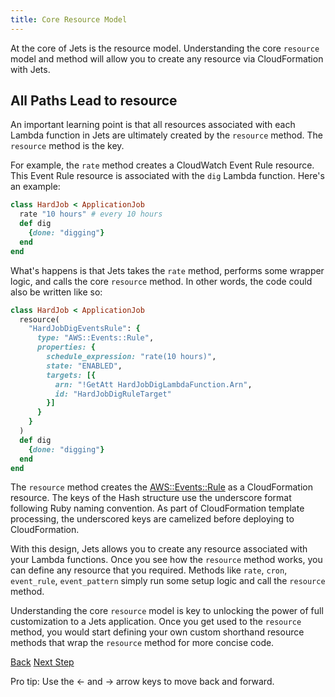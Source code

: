 ```yaml
---
title: Core Resource Model
---
```


At the core of Jets is the resource model. Understanding the core `resource` model and method will allow you to create any resource via CloudFormation with Jets.

## All Paths Lead to resource

An important learning point is that all resources associated with each Lambda function in Jets are ultimately created by the `resource` method. The `resource` method is the key.

For example, the `rate` method creates a CloudWatch Event Rule resource. This Event Rule resource is associated with the `dig` Lambda function. Here's an example:

```ruby
class HardJob < ApplicationJob
  rate "10 hours" # every 10 hours
  def dig
    {done: "digging"}
  end
end
```

What's happens is that Jets takes the `rate` method, performs some wrapper logic, and calls the core `resource` method.  In other words, the code could also be written like so:

```ruby
class HardJob < ApplicationJob
  resource(
    "HardJobDigEventsRule": {
      type: "AWS::Events::Rule",
      properties: {
        schedule_expression: "rate(10 hours)",
        state: "ENABLED",
        targets: [{
          arn: "!GetAtt HardJobDigLambdaFunction.Arn",
          id: "HardJobDigRuleTarget"
        }]
      }
    }
  )
  def dig
    {done: "digging"}
  end
end
```

The `resource` method creates the [AWS::Events::Rule](https://docs.aws.amazon.com/AWSCloudFormation/latest/UserGuide/aws-resource-events-rule.html) as a CloudFormation resource. The keys of the Hash structure use the underscore format following Ruby naming convention. As part of CloudFormation template processing, the underscored keys are camelized before deploying to CloudFormation.

With this design, Jets allows you to create any resource associated with your Lambda functions. Once you see how the `resource` method works, you can define any resource that you required. Methods like `rate`, `cron`, `event_rule`, `event_pattern` simply run some setup logic and call the `resource` method.

Understanding the core `resource` model is key to unlocking the power of full customization to a Jets application. Once you get used to the `resource` method, you would start defining your own custom shorthand resource methods that wrap the `resource` method for more concise code.

<a id="prev" class="btn btn-basic" href="{% link _docs/custom-resources.md %}">Back</a>
<a id="next" class="btn btn-primary" href="{% link _docs/associated-resources.md %}">Next Step</a>
<p class="keyboard-tip">Pro tip: Use the <- and -> arrow keys to move back and forward.</p>
